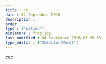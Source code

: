 ```yaml
---
title : cc
date : 04 Septembre 2016
description : 
order : 
type : ["eolien"]
miniature : frog.jpg
last_modified : 04 Septembre 2016 03-35-53
type_editor : ["CkEditor(Word)"]
---
```

<p>ccc</p>
